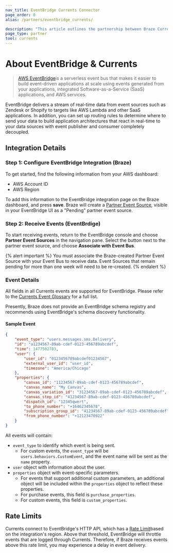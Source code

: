 ```yaml
---
nav_title: EventBridge Currents Connector
page_order: 0
alias: /partners/eventbridge_currents/

description: "This article outlines the partnership between Braze Currents and AWS EventBridge, a real-time integration platform."
page_type: partner
tool: currents
---
```


# About EventBridge & Currents

> [AWS EventBridge](https://aws.amazon.com/eventbridge/)is a serverless event bus that makes it easier to build event-driven applications at scale using events generated from your applications, integrated Software-as-a-Service (SaaS) applications, and AWS services. 

EventBridge delivers a stream of real-time data from event sources such as Zendesk or Shopify to targets like AWS Lambda and other SaaS applications. In addition, you can set up routing rules to determine where to send your data to build application architectures that react in real-time to your data sources with event publisher and consumer completely decoupled.

## Integration Details

### Step 1: Configure EventBridge Integration (Braze)

To get started, find the following information from your AWS dashboard:
-   AWS Account ID
-   AWS Region

To add this information to the EventBridge integration page on the Braze dashboard, and press __save__. Braze will create a [Partner Event Source](https://docs.aws.amazon.com/eventbridge/latest/userguide/eb-saas-integration.html), visible in your EventBridge UI as a "Pending" partner event source.

### Step 2: Receive Events (EventBrdige) 

To start receiving events, return to the EventBridge console and choose __Partner Event Sources__ in the navigation pane. Select the button next to the partner event source, and choose __Associate with Event Bus__.

{% alert important %}
You must associate the Braze-created Partner Event Source with your Event Bus to receive data. Event Sources that remain pending for more than one week will need to be re-created.
{% endalert %}

### Event Details

All fields in all Currents events are supported for EventBridge. Please refer to the [Currents Event Glossary]({{site.baseurl}}/user_guide/data_and_analytics/braze_currents/event_glossary/) for a full list. 

Presently, Braze does not provide an EventBridge schema registry and recommends using EventBridge's schema discovery functionality.

#### Sample Event

```json
{
    "event_type": "users.messages.sms.Delivery",
    "id": "a1234567-89ab-cdef-0123-456789abcdef",
    "time": 1477502783,
    "user": {
        "user_id": "0123456789abcdef01234567",
        "external_user_id": "user_id",
        "timezone": "America/Chicago"
    },
    "properties": {
        "canvas_id": "11234567-89ab-cdef-0123-456789abcdef",
        "canvas_name": "My Canvas",
        "canvas_variation_id": "31234567-89ab-cdef-0123-456789abcdef",
        "canvas_step_id": "41234567-89ab-cdef-0123-456789abcdef",
        "dispatch_id": "12345qwert",
        "to_phone_number": "+16462345678",
        "subscription_group_id": "41234567-89ab-cdef-0123-456789abcdef",
        "from_phone_number": "+12123470922"
    }
}
```

All events will contain:
- `event_type` to identify which event is being sent. 
  - For custom events, the `event_type` will be `users.behaviors.CustomEvent`, and the event name will be sent as the `name` property.
- `user` object with information about the user.
- `properties` object with event-specific parameters. 
  - For events that support additional custom parameters, an additional object will be included within the `properties` object to reflect these properties.
  - For purchase events, this field is `purchase_properties`.
  - For custom events, this field is `custom_properties`.

## Rate Limits

Currents connect to EventBridge's HTTP API, which has a [Rate Limit](https://docs.aws.amazon.com/eventbridge/latest/userguide/eb-quota.html#eb-putevents-limits)based on the integration's region. Above that threshold, EventBridge will throttle events that are logged through Currents. Therefore, if Braze receives events above this rate limit, you may experience a delay in event delivery.

[support]: {{site.baseurl}}/support_contact/
